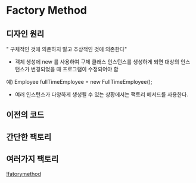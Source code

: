 # Factory Method

## 디자인 원리
  " 구체적인 것에 의존하지 말고 추상적인 것에 의존한다" 
  
  - 객체 생성에 new 를 사용하여 구체 클래스 인스턴스를 생성하게 되면 
  대상의 인스턴스가 변경되었을 때 프로그램이 수정되어야 함

  예) Employee fullTimeEmployee = new FullTimeEmployee();

  - 여러 인스턴스가 다양하게 생성될 수 있는 상황에서는 팩토리 메서드를 사용한다.

## 이전의 코드


## 간단한 팩토리




## 여러가지 팩토리

[!fatorymethod](./img/fatorymethod.JPG)

